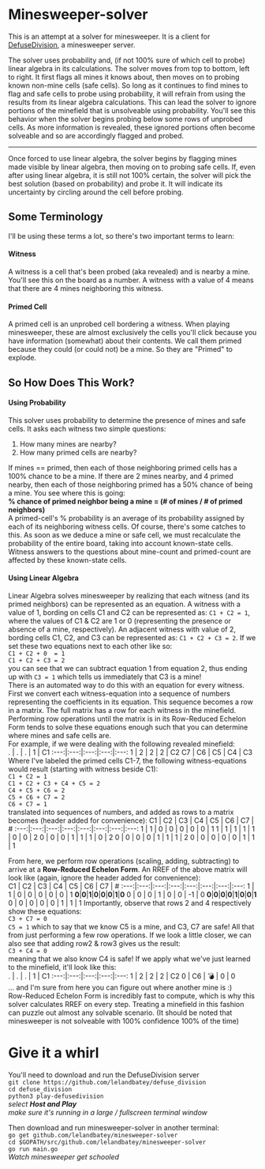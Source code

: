 
Minesweeper-solver
==================

This is an attempt at a solver for minesweeper. It is a client for
[DefuseDivision](https://github.com/lelandbatey/defuse_division), a minesweeper
server.

The solver uses probability and, (if not 100% sure of which cell to probe)
linear algebra in its calculations. The solver moves from top to bottom, left
to right. It first flags all mines it knows about, then moves on to probing
known non-mine cells (safe cells). So long as it continues to find mines to
flag and safe cells to probe using probability, it will refrain from using the
results from its linear algebra calculations. This can lead the solver to
ignore portions of the minefield that is unsolveable using probability. You'll
see this behavior when the solver begins probing below some rows of unprobed
cells. As more information is revealed, these ignored portions often become
solveable and so are accordingly flagged and probed.  
___  
Once forced to use linear algebra, the solver begins by flagging mines made
visible by linear algebra, then moving on to probing safe cells.  If, even
after using linear algebra, it is still not 100% certain, the solver will pick
the best solution (based on probability) and probe it. It will indicate its
uncertainty by circling around the cell before probing.

## Some Terminology
I'll be using these terms a lot, so there's two important terms to learn:
#### Witness
A witness is a cell that's been probed (aka revealed) and is nearby a mine.
You'll see this on the board as a number. A witness with a value of 4 means
that there are 4 mines neighboring this witness.
#### Primed Cell
A primed cell is an unprobed cell bordering a witness. When playing
minesweeper, these are almost exclusively the cells you'll click because you
have information (somewhat) about their contents. We call them primed because
they could (or could not) be a mine. So they are "Primed" to explode.

## So How Does This Work?
#### Using Probability
This solver uses probability to determine the presence of mines and safe cells.
It asks each witness two simple questions:
 1. How many mines are nearby?
 2. How many primed cells are nearby?

If mines == primed, then each of those neighboring primed cells has a 100%
chance to be a mine. If there are 2 mines nearby, and 4 primed nearby, then
each of those neighboring primed has a 50% chance of being a mine. You see
where this is going:  
**% chance of primed neighbor being a mine = (# of mines / # of primed neighbors)**  
A primed-cell's % probability is an average of its probability
assigned by each of its neighboring witness cells. Of course, there's some
catches to this. As soon as we deduce a mine or safe cell, we must recalculate
the probability of the entire board, taking into account known-state cells.
Witness answers to the questions about mine-count and primed-count are affected
by these known-state cells.
#### Using Linear Algebra
Linear Algebra solves minesweeper by realizing that each witness (and its
primed neighbors) can be represented as an equation. A witness with a value of
1, bording on cells C1 and C2 can be represented as: `C1 + C2 = 1`, where the
values of C1 & C2 are 1 or 0 (representing the presence or absence of a mine,
respectively). An adjacent witness with value of 2, bording cells C1, C2, and
C3 can be represented as: `C1 + C2 + C3 = 2`. If we set these two equations
next to each other like so:  
`C1 + C2 + 0  = 1`  
`C1 + C2 + C3 = 2`  
you can see that we can subtract equation 1 from equation 2, thus ending up
with `C3 = 1` which tells us immediately that C3 is a mine!  
There is an automated way to do this with an equation for every witness. First
we convert each witness-equation into a sequence of numbers representing the
coefficients in its equation. This sequence becomes a row in a matrix. The full
matrix has a row for each witness in the minefield. Performing row operations
until the matrix is in its Row-Reduced Echelon Form tends to solve these
equations enough such that you can determine where mines and safe cells are.  
For example, if we were dealing with the following revealed minefield:  
  .  |  .  |  .  |  1  |  C1
:---:|:---:|:---:|:---:|:---:
  1  |  2  |  2  |  2  | C2
  C7 | C6  | C5  | C4  |  C3  
Where I've labeled the primed cells C1-7, the following witness-equations would
result (starting with witness beside C1):  
`C1 + C2 = 1`  
`C1 + C2 + C3 + C4 + C5 = 2`  
`C4 + C5 + C6 = 2`  
`C5 + C6 + C7 = 2`  
`C6 + C7 = 1`  
translated into sequences of numbers, and added as rows to a matrix becomes (header added for convenience):
  C1 |  C2 |  C3 |  C4 |  C5 |  C6 |  C7 |  #
:---:|:---:|:---:|:---:|:---:|:---:|:---:|:---:
  1  |  1  |  0  |  0  |  0  |  0  |  0  |  1
  1  |  1  |  1  |  1  |  1  |  0  |  0  |  2
  0  |  0  |  0  |  1  |  1  |  1  |  0  |  2
  0  |  0  |  0  |  0  |  1  |  1  |  1  |  2
  0  |  0  |  0  |  0  |  0  |  1  |  1  |  1

From here, we perform row operations (scaling, adding, subtracting) to arrive
at a **Row-Reduced Echelon Form**. An RREF of the above matrix will look like
(again, ignore the header added for convenience):  
  C1 |  C2 |  C3 |  C4 |  C5 |  C6 |  C7 |  #
:---:|:---:|:---:|:---:|:---:|:---:|:---:|:---:
  1  |  1  |  0  |  0  |  0  |  0  |  0  |  1
**0**|**0**|**1**|**0**|**0**|**0**|**1**|**0**
  0  |  0  |  0  |  1  |  0  |  0  | -1  |  0
**0**|**0**|**0**|**0**|**1**|**0**|**0**|**1**
  0  |  0  |  0  |  0  |  0  |  1  |  1  |  1
Importantly, observe that rows 2 and 4 respectively show these equations:  
`C3 + C7 = 0`  
`C5 = 1`
which to say that we know C5 is a mine, and C3, C7 are safe! All that from just
performing a few row operations. If we look a little closer, we can also see
that adding row2 & row3 gives us the result:  
`C3 + C4 = 0`  
meaning that we also know C4 is safe! If we apply what we've just learned to
the minefield, it'll look like this:  
  .  |  .  |  .  |  1  |  C1
:---:|:---:|:---:|:---:|:---:
  1  |  2  |  2  |  2  | C2
  0  | C6  | 💣  |  0  |  0  
... and I'm sure from here you can figure out where another mine is :)  
Row-Reduced Echelon Form is incredibly fast to compute, which is why this
solver calculates RREF on every step. Treating a minefield in this fashion can
puzzle out almost any solvable scenario. (It should be noted that minesweeper
is not solveable with 100% confidence 100% of the time)
# Give it a whirl
You'll need to download and run the DefuseDivision server  
`git clone https://github.com/lelandbatey/defuse_division`  
`cd defuse_division`  
`python3 play-defusedivision`  
_select **Host and Play**_  
_make sure it's running in a large / fullscreen terminal window_  

Then download and run minesweeper-solver in another terminal:  
`go get github.com/lelandbatey/minesweeper-solver`  
`cd $GOPATH/src/github.com/lelandbatey/minesweeper-solver`  
`go run main.go`  
_Watch minesweeper get schooled_

